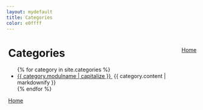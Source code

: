 ```yaml
---
layout: mydefault
title: Categories
color: e0ffff
---
```

<div  style="background-color: #{{ page.color }}; padding: 0 2px 0 5px;">
<a class="pagination" style="float: right;" href=" {{ '/' | relative_url }}" >Home</a>
<h1>Categories</h1>

<ul class="b8t_list">
  {% for category in site.categories %}
    <li>
        <a href="{{ category.url | relative_url}}">
            {{ category.modulname | capitalize }}
        </a>&nbsp;{{ category.content | markdownify }}
    </li>
  {% endfor %}
</ul>
<a class="pagination" href=" {{ '/' | relative_url }}" >Home</a>
</div>

